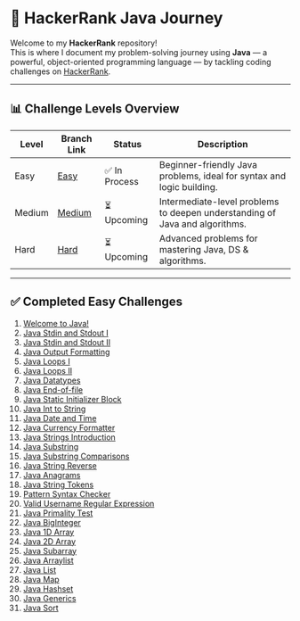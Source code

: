# 🚀 HackerRank Java Journey

Welcome to my **HackerRank** repository!  
This is where I document my problem-solving journey using **Java** — a powerful, object-oriented programming language — by tackling coding challenges on [HackerRank](https://www.hackerrank.com/).

---

## 📊 Challenge Levels Overview

| Level   | Branch Link                                                                 | Status        | Description                                                                 |
|---------|------------------------------------------------------------------------------|----------------|-----------------------------------------------------------------------------|
| Easy    | [Easy](https://github.com/Sandhiya-1718/HackerRank/tree/Easy)     | ✅ In Process | Beginner-friendly Java problems, ideal for syntax and logic building.      |
| Medium  | [Medium](https://github.com/Sandhiya-1718/HackerRank/tree/Medium) | ⏳ Upcoming   | Intermediate-level problems to deepen understanding of Java and algorithms.|
| Hard    | [Hard](https://github.com/Sandhiya-1718/HackerRank/tree/Hard)     | ⏳ Upcoming   | Advanced problems for mastering Java, DS & algorithms.                     |

---

## ✅ Completed Easy Challenges

1. [Welcome to Java!](https://github.com/Sandhiya-1718/HackerRank/blob/Easy/Welcome%20to%20java.java)
2. [Java Stdin and Stdout I](https://github.com/Sandhiya-1718/HackerRank/blob/Easy/Stdin%20and%20Stdout%201.java)
3. [Java Stdin and Stdout II](https://github.com/Sandhiya-1718/HackerRank/blob/Easy/Stdin%20and%20Stdout%202.java)
4. [Java Output Formatting](https://github.com/Sandhiya-1718/HackerRank/blob/Easy/Output%20Formatting.java)
5. [Java Loops I](https://github.com/Sandhiya-1718/HackerRank/blob/Easy/Loops%201.java)
6. [Java Loops II](https://github.com/Sandhiya-1718/HackerRank/blob/Easy/Loops%202.java)
7. [Java Datatypes](https://github.com/Sandhiya-1718/HackerRank/blob/Easy/Datatypes.java)
8. [Java End-of-file](https://github.com/Sandhiya-1718/HackerRank/blob/Easy/End%20of%20File.java)
9. [Java Static Initializer Block](https://github.com/Sandhiya-1718/HackerRank/blob/Easy/Static%20Initializer%20Block.java)
10. [Java Int to String](https://github.com/Sandhiya-1718/HackerRank/blob/Easy/Int%20to%20String.java)
11. [Java Date and Time](https://github.com/Sandhiya-1718/HackerRank/blob/Easy/Date%20and%20Time.java)
12. [Java Currency Formatter](https://github.com/Sandhiya-1718/HackerRank/blob/Easy/Currency%20Formatter.java)
13. [Java Strings Introduction](https://github.com/Sandhiya-1718/HackerRank/blob/Easy/Strings%20Introduction.java)
14. [Java Substring](https://github.com/Sandhiya-1718/HackerRank/blob/Easy/Substring.java)
15. [Java Substring Comparisons](https://github.com/Sandhiya-1718/HackerRank/blob/Easy/Substring%20Comparisons.java)
16. [Java String Reverse](https://github.com/Sandhiya-1718/HackerRank/blob/Easy/String%20Reverse.java)
17. [Java Anagrams](https://github.com/Sandhiya-1718/HackerRank/blob/Easy/Anagrams.java)
18. [Java String Tokens](https://github.com/Sandhiya-1718/HackerRank/blob/Easy/String%20Tokens.java)
19. [Pattern Syntax Checker](https://github.com/Sandhiya-1718/HackerRank/blob/Easy/Pattern%20Syntax%20Checker.java)
20. [Valid Username Regular Expression](https://github.com/Sandhiya-1718/HackerRank/blob/Easy/Valid%20Username%20Regular%20Expressions.java)
21. [Java Primality Test](https://github.com/Sandhiya-1718/HackerRank/blob/Easy/Primality%20Test.java)
22. [Java BigInteger](https://github.com/Sandhiya-1718/HackerRank/blob/Easy/BigInteger.java)
23. [Java 1D Array](https://github.com/Sandhiya-1718/HackerRank/blob/Easy/1D%20Array.java)
24. [Java 2D Array](https://github.com/Sandhiya-1718/HackerRank/blob/Easy/2D%20Array.java)
25. [Java Subarray](https://github.com/Sandhiya-1718/HackerRank/blob/Easy/Subarray.java)
26. [Java Arraylist](https://github.com/Sandhiya-1718/HackerRank/blob/Easy/Arraylist.java)
27. [Java List](https://github.com/Sandhiya-1718/HackerRank/blob/Easy/List.java)
28. [Java Map](https://github.com/Sandhiya-1718/HackerRank/blob/Easy/Map.java)
29. [Java Hashset](https://github.com/Sandhiya-1718/HackerRank/blob/Easy/HashSet.java)
30. [Java Generics](https://github.com/Sandhiya-1718/HackerRank/blob/Easy/Generics.java)
31. [Java Sort](https://github.com/Sandhiya-1718/HackerRank/blob/Easy/Sort.java)
